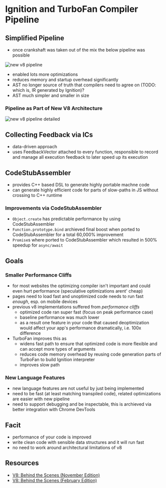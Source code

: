 # Ignition and TurboFan Compiler Pipeline

## Simplified Pipeline

- once crankshaft was taken out of the mix the below pipeline was possible

![new v8 pipeline](http://benediktmeurer.de/images/2016/v8-new-pipeline-20161125.png)

- enabled lots more optimizations
- reduces memory and startup overhead significantly
- AST no longer source of truth that compilers need to agree on (TODO: which is, IR generated
  by Ignition)?
- AST much simpler and smaller in size

### Pipeline as Part of New V8 Architecture

![new v8 pipeline detailed](http://benediktmeurer.de/images/2017/architecture-20170301.png)

## Collecting Feedback via ICs

- data-driven approach
- uses FeedbackVector attached to every function, responsible to record and manage all
  execution feedback to later speed up its execution

## CodeStubAssembler

- provides C++ based DSL to generate highly portable machne code
- can generate highly efficient code for parts of slow-paths in JS without crossing to C++
  runtime

### Improvements via CodeStubAssembler

- `Object.create` has predictable performance by using CodeStubAssembler
- `Function.prototype.bind` archieved final boost when ported to CodeStubAssembler for a total
  60,000% improvement
- `Promise`s where ported to CodeStubAssembler which resulted in 500% speedup for `async/await`

## Goals

### Smaller Performance Cliffs

- for most websites the optimizing compiler isn't important and could even hurt performance
  (speculative optimizations arent' cheap)
- pages need to load fast and unoptimized code needs to run fast _enough_, esp. on mobile
  devices
- previous v8 implementations suffered from _performance cliffs_
  - optimized code ran super fast (focus on peak performance case)
  - baseline performance was much lower
  - as a result one feature in your code that caused deoptimization would affect your app's
    performance dramatically, i.e. 100x difference
- TurboFan improves this as
  - widens fast path to ensure that optimized code is more flexible and can accept more types
    of arguments
  - reduces code memory overhead by reusing code generation parts of TurboFan to build Ignition
    interpreter
  - improves slow path

### New Language Features

- new language features are not useful by just being implemented
- need to be fast (at least matching transpiled code), related optimizations are easier with
  new pipeline
- need to support debugging and be inspectable, this is archieved via better integration with
  Chrome DevTools

## Facit

- performance of your code is improved
- write clean code with sensible data structures and it will run fast
- no need to work around architectural limitations of v8

## Resources

- [V8: Behind the Scenes (November Edition)](http://benediktmeurer.de/2016/11/25/v8-behind-the-scenes-november-edition/)
- [V8: Behind the Scenes (February Edition)](http://benediktmeurer.de/2017/03/01/v8-behind-the-scenes-february-edition/)
